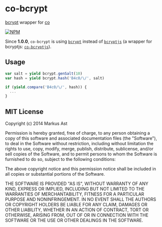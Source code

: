 # co-bcrypt

[bcrypt](https://github.com/ncb000gt/node.bcrypt.js/) wrapper for [co](https://github.com/visionmedia/co)

[![NPM][npm]](https://npmjs.org/package/co-bcrypt)

Since **1.0.0**, `co-bcrypt` is using [`bcrypt`](https://github.com/ncb000gt/node.bcrypt.js/) instead of [`bcryptjs`](https://github.com/dcodeIO/bcrypt.js) (a wrapper for bcryptjs: [`co-bcryptjs`](https://github.com/rkusa/co-bcryptjs)).

## Usage

```js
var salt = yield bcrypt.genSalt(10)
var hash = yield bcrypt.hash('B4c0/\/', salt)

if (yield.compare('B4c0/\/', hash)) {
  ...
}
```

## MIT License

Copyright (c) 2014 Markus Ast

Permission is hereby granted, free of charge, to any person obtaining a copy of this software and associated documentation files (the "Software"), to deal in the Software without restriction, including without limitation the rights to use, copy, modify, merge, publish, distribute, sublicense, and/or sell copies of the Software, and to permit persons to whom the Software is furnished to do so, subject to the following conditions:

The above copyright notice and this permission notice shall be included in all copies or substantial portions of the Software.

THE SOFTWARE IS PROVIDED "AS IS", WITHOUT WARRANTY OF ANY KIND, EXPRESS OR IMPLIED, INCLUDING BUT NOT LIMITED TO THE WARRANTIES OF MERCHANTABILITY, FITNESS FOR A PARTICULAR PURPOSE AND NONINFRINGEMENT. IN NO EVENT SHALL THE AUTHORS OR COPYRIGHT HOLDERS BE LIABLE FOR ANY CLAIM, DAMAGES OR OTHER LIABILITY, WHETHER IN AN ACTION OF CONTRACT, TORT OR OTHERWISE, ARISING FROM, OUT OF OR IN CONNECTION WITH THE SOFTWARE OR THE USE OR OTHER DEALINGS IN THE SOFTWARE.

[npm]: http://img.shields.io/npm/v/co-bcrypt.svg?style=flat-square